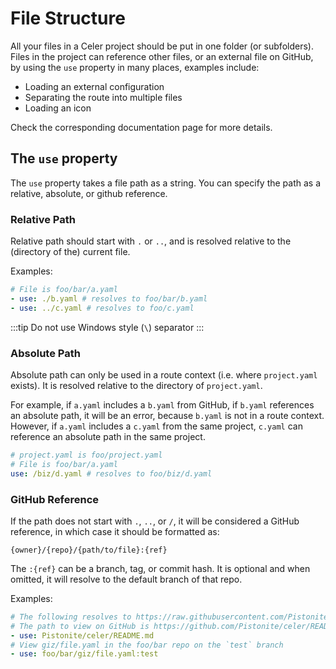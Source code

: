 # File Structure
All your files in a Celer project should be put in one folder (or subfolders).
Files in the project can reference other files, or an external file on GitHub,
by using the `use` property in many places, examples include:

- Loading an external configuration
- Separating the route into multiple files
- Loading an icon 

Check the corresponding documentation page for more details.

## The `use` property
The `use` property takes a file path as a string. You can specify the path as a relative, absolute, or github reference.

### Relative Path
Relative path should start with `.` or `..`, and is resolved relative to the (directory of the) current file.

Examples:
```yaml
# File is foo/bar/a.yaml
- use: ./b.yaml # resolves to foo/bar/b.yaml
- use: ../c.yaml # resolves to foo/c.yaml
```
:::tip
Do not use Windows style (`\`) separator
:::

### Absolute Path
Absolute path can only be used in a route context (i.e. where `project.yaml` exists).
It is resolved relative to the directory of `project.yaml`.

For example, if `a.yaml` includes a `b.yaml` from GitHub, if `b.yaml` references an absolute path, it will be an error, because `b.yaml` is not in a route context.
However, if `a.yaml` includes a `c.yaml` from the same project, `c.yaml` can reference an absolute path in the same project.

```yaml
# project.yaml is foo/project.yaml
# File is foo/bar/a.yaml
use: /biz/d.yaml # resolves to foo/biz/d.yaml
```

### GitHub Reference
If the path does not start with `.`, `..`, or `/`, it will be considered a GitHub reference, in which case it should be formatted as:
```
{owner}/{repo}/{path/to/file}:{ref}
```
The `:{ref}` can be a branch, tag, or commit hash. It is optional and when omitted, it will resolve to the default branch of that repo.

Examples:
```yaml
# The following resolves to https://raw.githubusercontent.com/Pistonite/celer/main/README.md
# The path to view on GitHub is https://github.com/Pistonite/celer/README.md
- use: Pistonite/celer/README.md
# View giz/file.yaml in the foo/bar repo on the `test` branch
- use: foo/bar/giz/file.yaml:test

